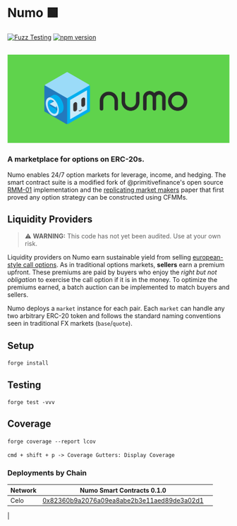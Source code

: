 # Numo 🟩 

[![Fuzz Testing](https://github.com/Uniswap/uniswap-v3-core/actions/workflows/fuzz-testing.yml/badge.svg)](https://github.com/numotrade/numo/actions/workflows/fuzz-testing.yml)
[![npm version](https://img.shields.io/npm/v/@uniswap/v3-core/latest.svg)](https://www.npmjs.com/package/@numotrade/numo/v/latest)

<div align="center">
  <br />
  <a href="https://optimism.io"><img alt="Numo" src="./image/numo_readme.png" width=600></a>
  <br />
</div>

### A marketplace for options on ERC-20s.

Numo enables 24/7 option markets for leverage, income, and hedging. The smart contract suite is a modified fork of @primitivefinance's open source [RMM-01](https://github.com/primitivefinance/rmm) implementation and the [replicating market makers](https://arxiv.org/abs/2103.14769) paper that first proved any option strategy can be constructed using CFMMs.

## Liquidity Providers

> ⚠️ **WARNING:** This code has not yet been audited. Use at your own risk.

Liquidity providers on Numo earn sustainable yield from selling [european-style call options](https://en.wikipedia.org/wiki/European_option). As in traditional options markets, **sellers** earn a premium upfront. These premiums are paid by buyers who enjoy the *right but not obligation* to exercise the call option if it is in the money. To optimize the premiums earned, a batch auction can be implemented to match buyers and sellers. 

Numo deploys a `market` instance for each pair. Each `market` can handle any two arbitrary ERC-20 token and follows the standard naming conventions seen in traditional FX markets (`base`/`quote`).

## Setup

`forge install`

## Testing

`forge test -vvv`

## Coverage

`forge coverage --report lcov`

`cmd + shift + p -> Coverage Gutters: Display Coverage`


### Deployments by Chain

| Network  | Numo Smart Contracts 0.1.0                                                                                                          |                                                                                                |
| -------- | ----------------------------------------------------------------------------------------------------------------------------- | --------------------------------------------------------------------------------------------------------------------- |
| Celo | [0x82360b9a2076a09ea8abe2b3e11aed89de3a02d1](https://explorer.celo.org/mainnet/token/0x82360b9a2076a09ea8abe2b3e11aed89de3a02d1 )        |
| 